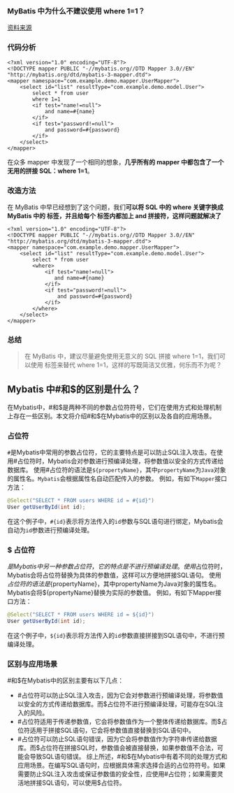 

### MyBatis 中为什么不建议使用 where 1=1？

[资料来源](https://www.toutiao.com/a7030413705188065796/)

### 代码分析

~~~~
<?xml version="1.0" encoding="UTF-8"?>
<!DOCTYPE mapper PUBLIC "-//mybatis.org//DTD Mapper 3.0//EN" "http://mybatis.org/dtd/mybatis-3-mapper.dtd">
<mapper namespace="com.example.demo.mapper.UserMapper">
    <select id="list" resultType="com.example.demo.model.User">
        select * from user
        where 1=1
        <if test="name!=null">
            and name=#{name}
        </if>
        <if test="password!=null">
            and password=#{password}
        </if>
    </select>
</mapper>
~~~~

在众多 mapper 中发现了一个相同的想象，**几乎所有的 mapper 中都包含了一个无用的拼接 SQL：where 1=1**。

### 改造方法

在 MyBatis 中早已经想到了这个问题，我们**可以将 SQL 中的 where 关键字换成 MyBatis 中的 标签，并且给每个 标签内都加上 and 拼接符，这样问题就解决了**

~~~~
<?xml version="1.0" encoding="UTF-8"?>
<!DOCTYPE mapper PUBLIC "-//mybatis.org//DTD Mapper 3.0//EN" "http://mybatis.org/dtd/mybatis-3-mapper.dtd">
<mapper namespace="com.example.demo.mapper.UserMapper">
    <select id="list" resultType="com.example.demo.model.User">
        select * from user
        <where>
            <if test="name!=null">
               and name=#{name}
            </if>
            <if test="password!=null">
                and password=#{password}
            </if>
        </where>
    </select>
</mapper>
~~~~

### 总结

> 在 MyBatis 中，建议尽量避免使用无意义的 SQL 拼接 where 1=1，我们可以使用 标签来替代 where 1=1，这样的写既简洁又优雅，何乐而不为呢？

## Mybatis 中#和$的区别是什么？

在Mybatis中，#和$是两种不同的参数占位符符号，它们在使用方式和处理机制上存在一些区别。本文将介绍#和$在Mybatis中的区别以及各自的应用场景。

 ###  占位符

`#`是Mybatis中常用的参数占位符，它的主要特点是可以防止SQL注入攻击。在使用#占位符时，Mybatis会对参数进行预编译处理，将参数值以安全的方式传递给数据库。 使用#占位符的语法是`${propertyName}`，其中`propertyName`为`Java`对象的属性名。`Mybatis`会根据属性名自动匹配传入的参数。 例如，有如下`Mapper`接口方法：

```java
@Select("SELECT * FROM users WHERE id = #{id}")
User getUserById(int id);
```

在这个例子中，`#{id}`表示将方法传入的`id`参数与SQL语句进行绑定，Mybatis会自动为`id`参数进行预编译处理。

### $ 占位符
$是Mybatis中另一种参数占位符，它的特点是不进行预编译处理。使用$占位符时，Mybatis会将占位符替换为具体的参数值，这样可以方便地拼接SQL语句。 使用$占位符的语法是${propertyName}，其中propertyName为Java对象的属性名。Mybatis会将${propertyName}替换为实际的参数值。 例如，有如下Mapper接口方法：

```java
@Select("SELECT * FROM users WHERE id = ${id}")
User getUserById(int id);
```

在这个例子中，`${id}`表示将方法传入的`id`参数直接拼接到SQL语句中，不进行预编译处理。

###  区别与应用场景
#和$在Mybatis中的区别主要有以下几点：

- #占位符可以防止SQL注入攻击，因为它会对参数进行预编译处理，将参数值以安全的方式传递给数据库。而$占位符不进行预编译处理，可能存在SQL注入的风险。
- \#占位符适用于传递参数值，它会将参数值作为一个整体传递给数据库。而$占位符适用于拼接SQL语句，它会将参数值直接替换到SQL语句中。
- #占位符可以防止SQL语句错误，因为它会将参数值作为字符串传递给数据库。而$占位符在拼接SQL时，参数值会被直接替换，如果参数值不合法，可能会导致SQL语句错误。 综上所述，#和$在Mybatis中有着不同的处理方式和应用场景。在编写SQL语句时，应根据具体需求选择合适的占位符符号。如果需要防止SQL注入攻击或保证参数值的安全性，应使用#占位符；如果需要灵活地拼接SQL语句，可以使用$占位符。
  
